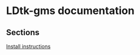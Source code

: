 # LDtk-gms documentation

## Sections
[Install instructions](https://synthasmagoria.github.io/LDtk-GMS/01%20-%20install%20instructions/install%20instructions)